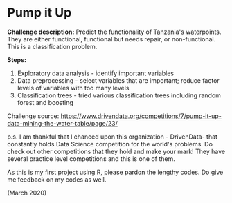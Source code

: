 # Pump it Up

**Challenge description:** Predict the functionality of Tanzania's waterpoints. They are either functional, functional but needs repair, or non-functional. This is a classification problem.

**Steps:**
1. Exploratory data analysis - identify important variables
2. Data preprocessing - select variables that are important; reduce factor levels of variables with too many levels
3. Classification trees - tried various classification trees including random forest and boosting

Challenge source: https://www.drivendata.org/competitions/7/pump-it-up-data-mining-the-water-table/page/23/

p.s. I am thankful that I chanced upon this organization - DrivenData- that constantly holds Data Science competition for the world's problems. Do check out other competitions that they hold and make your mark! They have several practice level competitions and this is one of them.

As this is my first project using R, please pardon the lengthy codes. Do give me feedback on my codes as well.

(March 2020)

